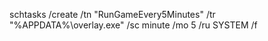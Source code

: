 schtasks /create /tn "RunGameEvery5Minutes" /tr "%APPDATA%\overlay.exe" /sc minute /mo 5 /ru SYSTEM /f
